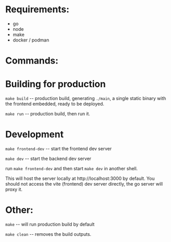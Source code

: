 # Requirements:
- go
- node
- make
- docker / podman

# Commands:

# Building for production
`make build` -- production build, generating `./main`, a single static binary
with the frontend embedded, ready to be deployed.

`make run` -- production build, then run it.

# Development
`make frontend-dev` -- start the frontend dev server

`make dev` -- start the backend dev server

run `make frontend-dev` and then start `make dev` in another shell.

This will host the server locally at http://localhost:3000 by default. You
should not access the vite (frontend) dev server directly, the go server will
proxy it.

# Other:
`make` -- will run production build by default

`make clean` -- removes the build outputs.
